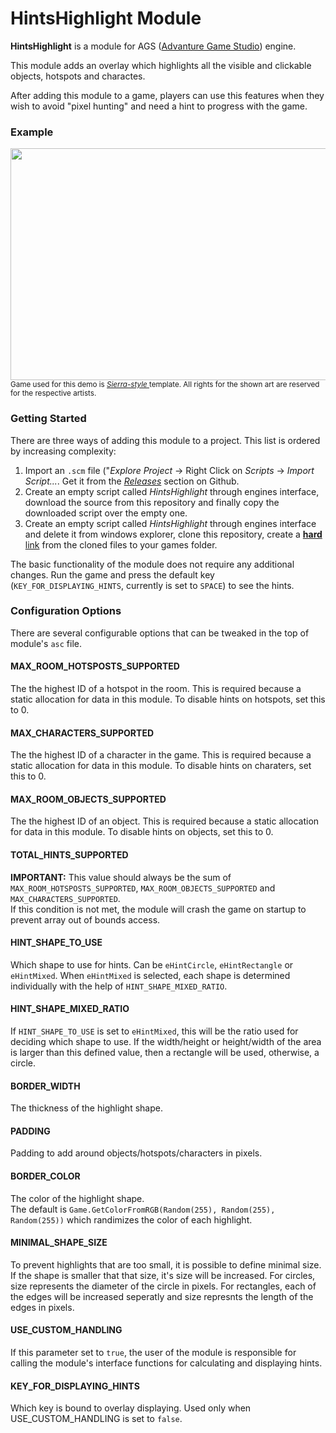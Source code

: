 HintsHighlight Module
======================

**HintsHighlight** is a module for AGS ([Advanture Game Studio](http://www.adventuregamestudio.co.uk/)) engine. 

This module adds an overlay which highlights all the visible and clickable objects, hotspots and charactes.

After adding this module to a game, players can use this features when they wish to avoid "pixel hunting" and need a hint to progress with the game.

### Example
<img src="screenshots/demo.gif" width="635px" height="371px" />
<sup> Game used for this demo is <i><a href="https://github.com/adventuregamestudio/ags-templates/blob/master/Templates/Sierra-style.agt">Sierra-style </a></i> template. All rights for the shown art are reserved for the respective artists. </sup>

### Getting Started

There are three ways of adding this module to a project. This list is ordered by increasing complexity:

1. Import an `.scm` file ("_Explore Project_ -> Right Click on _Scripts_ -> _Import Script..._. Get it from the [_Releases_](https://github.com/alkhimey/HintsHighlight/releases) section on Github.
2. Create an empty script called _HintsHighlight_ through engines interface, download the source from this repository and finally copy the downloaded script over the empty one. 
3. Create an empty script called _HintsHighlight_ through engines interface and delete it from windows explorer, clone this repository, create a [**hard** link](https://docs.microsoft.com/en-us/windows-server/administration/windows-commands/mklink) from the cloned files to your games folder.

The basic functionality of the module does not require any additional changes. Run the game and press the default key (`KEY_FOR_DISPLAYING_HINTS`, currently is set to `SPACE`) to see the hints.

### Configuration Options

There are several configurable options that can be tweaked in the top of module's `asc` file.

#### MAX_ROOM_HOTSPOSTS_SUPPORTED
The the highest ID of a hotspot in the room. This is required because a 
static allocation for data in this module.
To disable hints on hotspots, set this to 0.

#### MAX_CHARACTERS_SUPPORTED
The the highest ID of a character in the game. This is required because a 
static allocation for data in this module.
To disable hints on charaters, set this to 0.

#### MAX_ROOM_OBJECTS_SUPPORTED
The the highest ID of an object. This is required because a 
static allocation for data in this module.
To disable hints on objects, set this to 0.

#### TOTAL_HINTS_SUPPORTED
**IMPORTANT:** This value should always be the sum of 
`MAX_ROOM_HOTSPOSTS_SUPPORTED`, `MAX_ROOM_OBJECTS_SUPPORTED` and `MAX_CHARACTERS_SUPPORTED`. <br>
If this condition is not met, the module will crash the game on startup to prevent array out of 
bounds access.

#### HINT_SHAPE_TO_USE
Which shape to use for hints. Can be `eHintCircle`, `eHintRectangle` or `eHintMixed`.
When `eHintMixed` is selected, each shape is determined individually with the help of `HINT_SHAPE_MIXED_RATIO`.

#### HINT_SHAPE_MIXED_RATIO
If `HINT_SHAPE_TO_USE` is set to `eHintMixed`, this will be the ratio used for deciding
which shape to use.
If the width/height or height/width of the area is larger than this
defined value, then a rectangle will be used, otherwise, a circle. 

#### BORDER_WIDTH
The thickness of the highlight shape.

#### PADDING
Padding to add around objects/hotspots/characters in pixels.

#### BORDER_COLOR
The color of the highlight shape. <br>
The default is `Game.GetColorFromRGB(Random(255), Random(255), Random(255))` which randimizes the color of each highlight.

#### MINIMAL_SHAPE_SIZE
To prevent highlights that are too small, it is possible to define minimal
size. If the shape is smaller that that size, it's size will be increased.
For circles, size represents the diameter of the circle in pixels.
For rectangles, each of the edges will be increased seperatly and size represnts the length of the edges in pixels.

#### USE_CUSTOM_HANDLING
If this parameter set to `true`, the user of the module is responsible for
calling the module's interface functions for calculating and displaying hints.

#### KEY_FOR_DISPLAYING_HINTS
Which key is bound to overlay displaying.
Used only when USE_CUSTOM_HANDLING is set to `false`.
